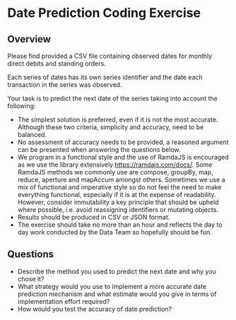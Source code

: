 # Date Prediction Coding Exercise

## Overview

Please find provided a CSV file containing observed dates for monthly direct debits and standing orders.

Each series of dates has its own series identifier and the date each transaction in the series was observed.

Your task is to predict the next date of the series taking into account the following:

- The simplest solution is preferred, even if it is not the most accurate. Although these two criteria, simplicity and accuracy, need to be balanced.
- No assessment of accuracy needs to be provided, a reasoned argument can be presented when answering the questions below.
- We program in a functional style and the use of RamdaJS is encouraged as we use the library extensively <https://ramdajs.com/docs/>. Some RamdaJS methods we commonly use are compose, groupBy, map, reduce, aperture and mapAccum amongst others. Sometimes we use a mix of functional and imperative style so do not feel the need to make everything functional, especially if it is at the expense of readability. However, consider immutability a key principle that should be upheld where possible, i.e. avoid reassigning identifiers or mutating objects.
- Results should be produced in CSV or JSON format.
- The exercise should take no more than an hour and reflects the day to day work conducted by the Data Team so hopefully should be fun.

## Questions

- Describe the method you used to predict the next date and why you chose it?
- What strategy would you use to implement a more accurate date prediction mechanism and what estimate would you give in terms of implementation effort required?
- How would you test the accuracy of date prediction?
